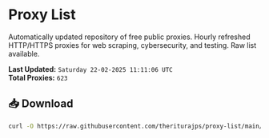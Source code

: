 # Proxy List

Automatically updated repository of free public proxies. Hourly refreshed HTTP/HTTPS proxies for web scraping, cybersecurity, and testing. Raw list available.

**Last Updated:** `Saturday 22-02-2025 11:11:06 UTC`  
**Total Proxies:** `623`

## 📥 Download
```bash
curl -O https://raw.githubusercontent.com/theriturajps/proxy-list/main/proxies.txt
